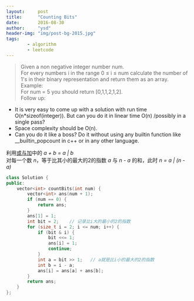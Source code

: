 ```yaml
---
layout:     post
title:      "Counting Bits"
date:       2016-08-30
author:     "ysd"
header-img: "img/post-bg-2015.jpg"
tags:      
        - algorithm
        - leetcode
---
```


>Given a non negative integer number num.                                   
For every numbers i in the range 0 ≤ i ≤ num calculate the number of 1's in their binary representation and return them as an array.                          
Example:                     
For num = 5 you should return [0,1,1,2,1,2].                   
Follow up:
>
+ It is very easy to come up with a solution with run time O(n*sizeof(integer)). But can you do it in linear time O(n) /possibly in a single pass?
+ Space complexity should be O(n).
+ Can you do it like a boss? Do it without using any builtin function like __builtin_popcount in c++ or in any other language.

利用[或与加](https://10123815.github.io/2016/08/28/or&and/)中的
_a + b = a \| b_             
对每一个数 _n_，等于比其小的最大的2的指数 _a_ 与 _n - a_ 的和，此时 _n = a \| (n - a)_

```cpp
class Solution {
public:
    vector<int> countBits(int num) {
        vector<int> ans(num + 1);
        if (num == 0) {
            return ans;
        }
        ans[1] = 1;
        int bit = 2;    // 记录比i大的最小的2的指数
        for (size_t i = 2; i <= num; i++) {
            if (bit & i) {
                bit <<= 1;
                ans[i] = 1;
                continue;
            }
            int a = bit >> 1;   // a就是比i小的最大的2的指数
            int b = i - a;
            ans[i] = ans[a] + ans[b];
        }
        return ans;
    }
};
```